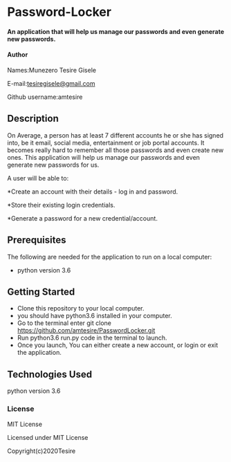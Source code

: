 # Password-Locker
#### An application that will help us manage our passwords and even generate new passwords.

#### Author
Names:Munezero Tesire Gisele

E-mail:tesiregisele@gmail.com

Github username:amtesire

## Description
On Average, a person has at least 7 different accounts he or she has signed into, be it email, social media, entertainment or job portal accounts. It becomes really hard to remember all those passwords and even create new ones. This application will help us manage our passwords and even generate new passwords for us.

A user will be able to:

*Create an account with their details - log in and password.

*Store their existing login credentials.

*Generate a password for a new credential/account.

## Prerequisites
The following are needed for the application to run on a local computer:


* python version 3.6


## Getting Started
* Clone this repository to your local computer.
* you should have python3.6 installed in your computer.
* Go to the terminal enter git clone  https://github.com/amtesire/PasswordLocker.git
* Run python3.6 run.py code in the terminal to launch.
* Once you launch, You can either create a new account, or login or exit the application.

## Technologies Used
python version 3.6

### License
MIT License

Licensed under MIT License

Copyright(c)2020Tesire
